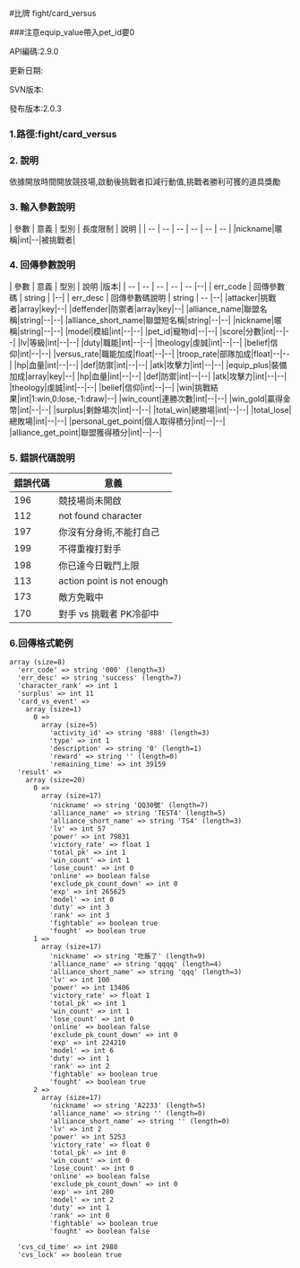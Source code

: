 #比牌 fight/card_versus


###注意equip_value帶入pet_id要0


API編碼:2.9.0

> 


更新日期:

> 

SVN版本:

> 

發布版本:2.0.3
### 1.路徑:fight/card_versus

### 2. 說明
依據開放時間開放競技場,啟動後挑戰者扣減行動值,挑戰者勝利可獲的道具獎勵

### 3. 輸入參數說明


| 參數 | 意義 | 型別 | 長度限制 | 說明 |
| -- | -- | -- | -- | -- | -- |
|nickname|暱稱|int|--|被挑戰者|


### 4. 回傳參數說明
| 參數 | 意義 | 型別 | 說明 |版本|
| -- | -- | -- | -- | -- |--|
| err_code | 回傳參數碼 | string |  |--|
| err_desc | 回傳參數碼說明 | string | -- |--|
|attacker|挑戰者|array|key|--|
|deffender|防禦者|array|key|--|
|alliance_name|聯盟名稱|string|--|--|
|alliance_short_name|聯盟短名稱|string|--|--|
|nickname|暱稱|string|--|--|
|model|模組|int|--|--|
|pet_id|寵物id|--|--|
|score|分數|int|--|--|
|lv|等級|int|--|--|
|duty|職能|int|--|--|
|theology|虔誠|int|--|--|
|belief|信仰|int|--|--|
|versus_rate|職能加成|float|--|--|
|troop_rate|部隊加成|float|--|--|
|hp|血量|int|--|--|
|def|防禦|int|--|--|
|atk|攻擊力|int|--|--|
|equip_plus|裝備加成|array|key|--|
|hp|血量|int|--|--|
|def|防禦|int|--|--|
|atk|攻擊力|int|--|--|
|theology|虔誠|int|--|--|
|belief|信仰|int|--|--|
|win|挑戰結果|int|1:win,0:lose,-1:draw|--|
|win_count|連勝次數|int|--|--|
|win_gold|贏得金幣|int|--|--|
|surplus|剩餘場次|int|--|--|
|total_win|總勝場|int|--|--|
|total_lose|總敗場|int|--|--|
|personal_get_point|個人取得積分|int|--|--|
|alliance_get_point|聯盟獲得積分|int|--|--|


### 5. 錯誤代碼說明
|錯誤代碼|意義|
|--|--|
|196|競技場尚未開啟|
|112|not found character|
|197|你沒有分身術,不能打自己|
|199|不得重複打對手|
|198|你已達今日戰鬥上限|
|113|action point is not enough|
|173|敵方免戰中|
|170|對手 vs 挑戰者 PK冷卻中|


### 6.回傳格式範例

```
array (size=8)
  'err_code' => string '000' (length=3)
  'err_desc' => string 'success' (length=7)
  'character_rank' => int 1
  'surplus' => int 11
  'card_vs_event' => 
    array (size=1)
      0 => 
        array (size=5)
          'activity_id' => string '888' (length=3)
          'type' => int 1
          'description' => string '0' (length=1)
          'reward' => string '' (length=0)
          'remaining_time' => int 39159
  'result' => 
    array (size=20)
      0 => 
        array (size=17)
          'nickname' => string 'QQ30號' (length=7)
          'alliance_name' => string 'TEST4' (length=5)
          'alliance_short_name' => string 'TS4' (length=3)
          'lv' => int 57
          'power' => int 79831
          'victory_rate' => float 1
          'total_pk' => int 1
          'win_count' => int 1
          'lose_count' => int 0
          'online' => boolean false
          'exclude_pk_count_down' => int 0
          'exp' => int 265625
          'model' => int 0
          'duty' => int 3
          'rank' => int 3
          'fightable' => boolean true
          'fought' => boolean true
      1 => 
        array (size=17)
          'nickname' => string '吃飯了' (length=9)
          'alliance_name' => string 'qqqq' (length=4)
          'alliance_short_name' => string 'qqq' (length=3)
          'lv' => int 100
          'power' => int 13406
          'victory_rate' => float 1
          'total_pk' => int 1
          'win_count' => int 1
          'lose_count' => int 0
          'online' => boolean false
          'exclude_pk_count_down' => int 0
          'exp' => int 224210
          'model' => int 6
          'duty' => int 1
          'rank' => int 2
          'fightable' => boolean true
          'fought' => boolean true
      2 => 
        array (size=17)
          'nickname' => string 'A2233' (length=5)
          'alliance_name' => string '' (length=0)
          'alliance_short_name' => string '' (length=0)
          'lv' => int 2
          'power' => int 5253
          'victory_rate' => float 0
          'total_pk' => int 0
          'win_count' => int 0
          'lose_count' => int 0
          'online' => boolean false
          'exclude_pk_count_down' => int 0
          'exp' => int 280
          'model' => int 2
          'duty' => int 1
          'rank' => int 0
          'fightable' => boolean true
          'fought' => boolean false

  'cvs_cd_time' => int 2988
  'cvs_lock' => boolean true
```

